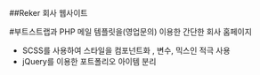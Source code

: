 ##Reker 회사 웹사이트

#부트스트랩과 PHP 메일 템플릿을(영업문의) 이용한 간단한 회사 홈페이지

- SCSS를 사용하여 스타일을 컴포넌트화 , 변수, 믹스인 적극 사용
- jQuery를 이용한 포트폴리오 아이템 분리
